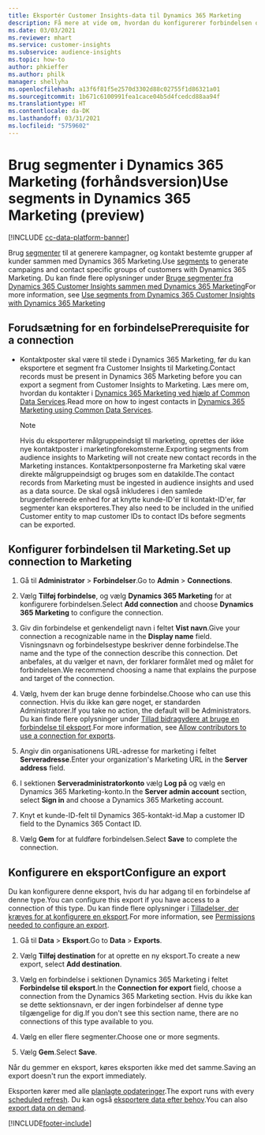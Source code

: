 ```yaml
---
title: Eksportér Customer Insights-data til Dynamics 365 Marketing
description: Få mere at vide om, hvordan du konfigurerer forbindelsen og eksporterer til Dynamics 365 Marketing.
ms.date: 03/03/2021
ms.reviewer: mhart
ms.service: customer-insights
ms.subservice: audience-insights
ms.topic: how-to
author: phkieffer
ms.author: philk
manager: shellyha
ms.openlocfilehash: a13f6f81f5e2570d3302d88c02755f1d86321a01
ms.sourcegitcommit: 1b671c6100991fea1cace04b5d4fcedcd88aa94f
ms.translationtype: HT
ms.contentlocale: da-DK
ms.lasthandoff: 03/31/2021
ms.locfileid: "5759602"
---
```

# <a name="use-segments-in-dynamics-365-marketing-preview"></a><span data-ttu-id="4372d-103">Brug segmenter i Dynamics 365 Marketing (forhåndsversion)</span><span class="sxs-lookup"><span data-stu-id="4372d-103">Use segments in Dynamics 365 Marketing (preview)</span></span>

[!INCLUDE [cc-data-platform-banner](../includes/cc-data-platform-banner.md)]

<span data-ttu-id="4372d-104">Brug [segmenter](segments.md) til at generere kampagner, og kontakt bestemte grupper af kunder sammen med Dynamics 365 Marketing.</span><span class="sxs-lookup"><span data-stu-id="4372d-104">Use [segments](segments.md) to generate campaigns and contact specific groups of customers with Dynamics 365 Marketing.</span></span> <span data-ttu-id="4372d-105">Du kan finde flere oplysninger under [Bruge segmenter fra Dynamics 365 Customer Insights sammen med Dynamics 365 Marketing](/dynamics365/marketing/customer-insights-segments)</span><span class="sxs-lookup"><span data-stu-id="4372d-105">For more information, see [Use segments from Dynamics 365 Customer Insights with Dynamics 365 Marketing](/dynamics365/marketing/customer-insights-segments)</span></span>

## <a name="prerequisite-for-a-connection"></a><span data-ttu-id="4372d-106">Forudsætning for en forbindelse</span><span class="sxs-lookup"><span data-stu-id="4372d-106">Prerequisite for a connection</span></span>

- <span data-ttu-id="4372d-107">Kontaktposter skal være til stede i Dynamics 365 Marketing, før du kan eksportere et segment fra Customer Insights til Marketing.</span><span class="sxs-lookup"><span data-stu-id="4372d-107">Contact records must be present in Dynamics 365 Marketing before you can export a segment from Customer Insights to Marketing.</span></span> <span data-ttu-id="4372d-108">Læs mere om, hvordan du kontakter i [Dynamics 365 Marketing ved hjælp af Common Data Services](connect-power-query.md).</span><span class="sxs-lookup"><span data-stu-id="4372d-108">Read more on how to ingest contacts in [Dynamics 365 Marketing using Common Data Services](connect-power-query.md).</span></span>

  > [!NOTE]
  > <span data-ttu-id="4372d-109">Hvis du eksporterer målgruppeindsigt til marketing, oprettes der ikke nye kontaktposter i marketingforekomsterne.</span><span class="sxs-lookup"><span data-stu-id="4372d-109">Exporting segments from audience insights to Marketing will not create new contact records in the Marketing instances.</span></span> <span data-ttu-id="4372d-110">Kontaktpersonposterne fra Marketing skal være direkte målgruppeindsigt og bruges som en datakilde.</span><span class="sxs-lookup"><span data-stu-id="4372d-110">The contact records from Marketing must be ingested in audience insights and used as a data source.</span></span> <span data-ttu-id="4372d-111">De skal også inkluderes i den samlede brugerdefinerede enhed for at knytte kunde-ID'er til kontakt-ID'er, før segmenter kan eksporteres.</span><span class="sxs-lookup"><span data-stu-id="4372d-111">They also need to be included in the unified Customer entity to map customer IDs to contact IDs before segments can be exported.</span></span>

## <a name="set-up-connection-to-marketing"></a><span data-ttu-id="4372d-112">Konfigurer forbindelsen til Marketing.</span><span class="sxs-lookup"><span data-stu-id="4372d-112">Set up connection to Marketing</span></span>

1. <span data-ttu-id="4372d-113">Gå til **Administrator** > **Forbindelser**.</span><span class="sxs-lookup"><span data-stu-id="4372d-113">Go to **Admin** > **Connections**.</span></span>

1. <span data-ttu-id="4372d-114">Vælg **Tilføj forbindelse**, og vælg **Dynamics 365 Marketing** for at konfigurere forbindelsen.</span><span class="sxs-lookup"><span data-stu-id="4372d-114">Select **Add connection** and choose **Dynamics 365 Marketing** to configure the connection.</span></span>

1. <span data-ttu-id="4372d-115">Giv din forbindelse et genkendeligt navn i feltet **Vist navn**.</span><span class="sxs-lookup"><span data-stu-id="4372d-115">Give your connection a recognizable name in the **Display name** field.</span></span> <span data-ttu-id="4372d-116">Visningsnavn og forbindelsestype beskriver denne forbindelse.</span><span class="sxs-lookup"><span data-stu-id="4372d-116">The name and the type of the connection describe this connection.</span></span> <span data-ttu-id="4372d-117">Det anbefales, at du vælger et navn, der forklarer formålet med og målet for forbindelsen.</span><span class="sxs-lookup"><span data-stu-id="4372d-117">We recommend choosing a name that explains the purpose and target of the connection.</span></span>

1. <span data-ttu-id="4372d-118">Vælg, hvem der kan bruge denne forbindelse.</span><span class="sxs-lookup"><span data-stu-id="4372d-118">Choose who can use this connection.</span></span> <span data-ttu-id="4372d-119">Hvis du ikke kan gøre noget, er standarden Administratorer.</span><span class="sxs-lookup"><span data-stu-id="4372d-119">If you take no action, the default will be Administrators.</span></span> <span data-ttu-id="4372d-120">Du kan finde flere oplysninger under [Tillad bidragydere at bruge en forbindelse til eksport](connections.md#allow-contributors-to-use-a-connection-for-exports).</span><span class="sxs-lookup"><span data-stu-id="4372d-120">For more information, see [Allow contributors to use a connection for exports](connections.md#allow-contributors-to-use-a-connection-for-exports).</span></span>

1. <span data-ttu-id="4372d-121">Angiv din organisationens URL-adresse for marketing i feltet **Serveradresse**.</span><span class="sxs-lookup"><span data-stu-id="4372d-121">Enter your organization's Marketing URL in the **Server address** field.</span></span>

1. <span data-ttu-id="4372d-122">I sektionen **Serveradministratorkonto** vælg **Log på** og vælg en Dynamics 365 Marketing-konto.</span><span class="sxs-lookup"><span data-stu-id="4372d-122">In the **Server admin account** section, select **Sign in** and choose a Dynamics 365 Marketing account.</span></span>

1. <span data-ttu-id="4372d-123">Knyt et kunde-ID-felt til Dynamics 365-kontakt-id.</span><span class="sxs-lookup"><span data-stu-id="4372d-123">Map a customer ID field to the Dynamics 365 Contact ID.</span></span>

1. <span data-ttu-id="4372d-124">Vælg **Gem** for at fuldføre forbindelsen.</span><span class="sxs-lookup"><span data-stu-id="4372d-124">Select **Save** to complete the connection.</span></span> 

## <a name="configure-an-export"></a><span data-ttu-id="4372d-125">Konfigurere en eksport</span><span class="sxs-lookup"><span data-stu-id="4372d-125">Configure an export</span></span>

<span data-ttu-id="4372d-126">Du kan konfigurere denne eksport, hvis du har adgang til en forbindelse af denne type.</span><span class="sxs-lookup"><span data-stu-id="4372d-126">You can configure this export if you have access to a connection of this type.</span></span> <span data-ttu-id="4372d-127">Du kan finde flere oplysninger i [Tilladelser, der kræves for at konfigurere en eksport](export-destinations.md#set-up-a-new-export).</span><span class="sxs-lookup"><span data-stu-id="4372d-127">For more information, see [Permissions needed to configure an export](export-destinations.md#set-up-a-new-export).</span></span>

1. <span data-ttu-id="4372d-128">Gå til **Data** > **Eksport**.</span><span class="sxs-lookup"><span data-stu-id="4372d-128">Go to **Data** > **Exports**.</span></span>

1. <span data-ttu-id="4372d-129">Vælg **Tilføj destination** for at oprette en ny eksport.</span><span class="sxs-lookup"><span data-stu-id="4372d-129">To create a new export, select **Add destination**.</span></span>

1. <span data-ttu-id="4372d-130">Vælg en forbindelse i sektionen Dynamics 365 Marketing i feltet **Forbindelse til eksport**.</span><span class="sxs-lookup"><span data-stu-id="4372d-130">In the **Connection for export** field, choose a connection from the Dynamics 365 Marketing section.</span></span> <span data-ttu-id="4372d-131">Hvis du ikke kan se dette sektionsnavn, er der ingen forbindelser af denne type tilgængelige for dig.</span><span class="sxs-lookup"><span data-stu-id="4372d-131">If you don't see this section name, there are no connections of this type available to you.</span></span>

1. <span data-ttu-id="4372d-132">Vælg en eller flere segmenter.</span><span class="sxs-lookup"><span data-stu-id="4372d-132">Choose one or more segments.</span></span>

1. <span data-ttu-id="4372d-133">Vælg **Gem**.</span><span class="sxs-lookup"><span data-stu-id="4372d-133">Select **Save**.</span></span>

<span data-ttu-id="4372d-134">Når du gemmer en eksport, køres eksporten ikke med det samme.</span><span class="sxs-lookup"><span data-stu-id="4372d-134">Saving an export doesn't run the export immediately.</span></span>

<span data-ttu-id="4372d-135">Eksporten kører med alle [planlagte opdateringer](system.md#schedule-tab).</span><span class="sxs-lookup"><span data-stu-id="4372d-135">The export runs with every [scheduled refresh](system.md#schedule-tab).</span></span> <span data-ttu-id="4372d-136">Du kan også [eksportere data efter behov](export-destinations.md#run-exports-on-demand).</span><span class="sxs-lookup"><span data-stu-id="4372d-136">You can also [export data on demand](export-destinations.md#run-exports-on-demand).</span></span> 

[!INCLUDE[footer-include](../includes/footer-banner.md)]
